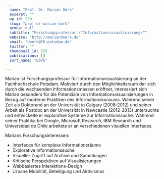 ```yaml
---
  name: "Prof. Dr. Marian Dörk"
  excerpt: ""
  wp_id: 220
  slug: "prof-dr-marian-dork"
  group: null
  subtitle: "Forschungsprofessor \"Informationsvisualisierung\""
  website: "http://mariandoerk.de"
  email: "doerk@fh-potsdam.de"
  twitter: ""
  thumbnail_id: 239
  publications: []
  sort_name: "Dörk"

---
```

Marian ist Forschungsprofessor für Informationsvisualisierung an der Fachhochschule Potsdam. Motiviert durch den Möglichkeitsraum der sich durch die wachsenden Informationsmassen eröffnet, interessiert sich Marian besonders für die Potenziale von Informationsvisualisierungen in Bezug auf moderne Praktiken des Informationskonsums. Während seiner Zeit als Doktorand an der Universität in Calgary (2008-2012) und seiner Arbeit als Postdoc an der Universität in Newcastle (2012-2013) untersuchte und entwickelte er explorative Systeme zur Informationssuche. Während seiner Praktika bei Google, Microsoft Research, IBM Research und Universidad de Chile arbeitete er an verschiedenen visuellen Interfaces.

Marians Forschungsinteressen:
<ul>
 	<li>Interfaces für komplexe Informationsräume</li>
 	<li>Explorative Informationssuche</li>
 	<li>Visueller Zugriff auf Archive und Sammlungen</li>
 	<li>Kritische Perspektiven auf Visualisierungen</li>
 	<li>Webbasiertes Interaktions-Design</li>
 	<li>Urbane Mobilität, Beteiligung und Aktivismus</li>
</ul>